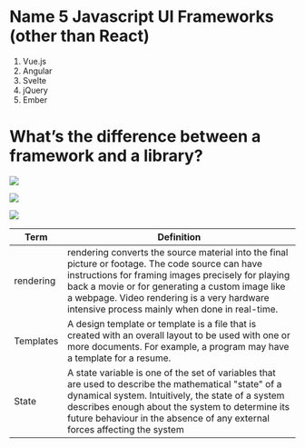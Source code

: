 # Name 5 Javascript UI Frameworks (other than React)
1. Vue.js 
2. Angular 
3. Svelte
4. jQuery
5. Ember

# What’s the difference between a framework and a library?
![](https://csharpcorner-mindcrackerinc.netdna-ssl.com/UploadFile/a85b23/framework-vs-library/Images/DqCkT.png)

![](https://i.ytimg.com/vi/D_MO9vIRBcA/hqdefault.jpg)

![](https://lh3.googleusercontent.com/proxy/a80u6SrPUIxjvpl1jSvN39AV9lgchRQlsp6BKZXKDDcbVqWkxiX58ylaprsudno90dGHrQLgBZo-Y_0Pc6glhsSMxGwfmR8Ummq4A8wNBMdEYcpMXirnQGI)

| Term       |       Definition             |
| -----------|------------------------------|
|rendering| rendering converts the source material into the final picture or footage. The code source can have instructions for framing images precisely for playing back a movie or for generating a custom image like a webpage. Video rendering is a very hardware intensive process mainly when done in real-time.|
|Templates|A design template or template is a file that is created with an overall layout to be used with one or more documents. For example, a program may have a template for a resume.|
|State|A state variable is one of the set of variables that are used to describe the mathematical "state" of a dynamical system. Intuitively, the state of a system describes enough about the system to determine its future behaviour in the absence of any external forces affecting the system|